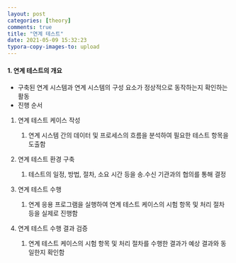 ```yaml
---
layout: post
categories: [theory]
comments: true
title: "연계 테스트"
date: 2021-05-09 15:32:23
typora-copy-images-to: upload
---
```


#### 1. 연계 테스트의 개요

- 구축된 연계 시스템과 연계 시스템의 구성 요소가 정상적으로 동작하는지 확인하는 활동
- 진행 순서

1. 연계 테스트 케이스 작성

   1. 연계 시스템 간의 데이터 및 프로세스의 흐름을 분석하여 필요한 테스트 항목을 도출함

2. 연계 테스트 환경 구축

   1. 테스트의 일정, 방법, 절차, 소요 시간 등을 송.수신 기관과의 협의를 통해 결정

3. 연계 테스트 수행

   1. 연계 응용 프로그램을 실행하여 연계 테스트 케이스의 시험 항목 및 처리 절차 등을 실제로 진행함

4. 연계 테스트 수행 결과 검증

   1. 연계 테스트 케이스의 시험 항목 및 처리 절차를 수행한 결과가 예상 결과와 동일한지 확인함

   